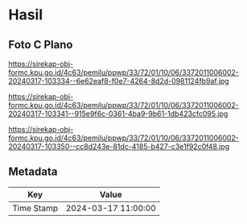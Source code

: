 # Hasil

## Foto C Plano

https://sirekap-obj-formc.kpu.go.id/4c63/pemilu/ppwp/33/72/01/10/06/3372011006002-20240317-103334--6e62eaf8-f0e7-4264-8d2d-0981124fb9af.jpg

https://sirekap-obj-formc.kpu.go.id/4c63/pemilu/ppwp/33/72/01/10/06/3372011006002-20240317-103341--915e9f6c-0361-4ba9-9b61-1db423cfc095.jpg

https://sirekap-obj-formc.kpu.go.id/4c63/pemilu/ppwp/33/72/01/10/06/3372011006002-20240317-103350--cc8d243e-81dc-4185-b427-c3e1f92c0f48.jpg


## Metadata

| Key        | Value               |
| ---------- | ------------------- |
| Time Stamp | 2024-03-17 11:00:00 |



